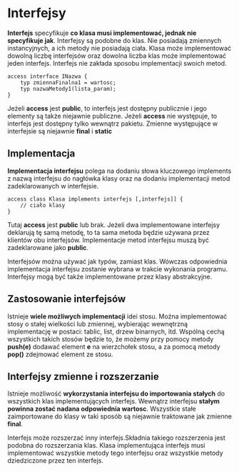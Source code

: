 # Interfejsy
**Interfejs** specyfikuje **co klasa musi implementować, jednak nie specyfikuje jak**. Interfejsy są podobne do klas. Nie posiadają zmiennych instancyjnych, a ich metody nie posiadają ciała. Klasa może implementować dowolną liczbę interfejsów oraz dowolna liczba klas może implementować jeden interfejs. Interfejs nie zakłada sposobu implementacji swoich metod.
```
access interface INazwa {
    typ zmiennaFinalna1 = wartosc;
    typ nazwaMetody1(lista_param);
}
```
Jeżeli **access** jest **public**, to interfejs jest dostępny publicznie i jego elementy są także niejawnie publiczne. Jeżeli **access** nie występuje, to interfejs jest dostępny tylko wewnątrz pakietu. Zmienne występujące w interfejsie są niejawnie **final** i **static**

## Implementacja
**Implementacja interfejsu** polega na dodaniu słowa kluczowego implements z nazwą interfejsu do nagłówka klasy oraz na dodaniu implementacji metod zadeklarowanych w interfejsie. 
```
access class Klasa implements interfejs [,interfejs]] {
    // ciało klasy
}
```
Tutaj **access** jest **public** lub brak. Jeżeli dwa implementowane interfejsy deklarują tę samą metodę, to ta sama metoda będzie używana przez klientów obu interfejsów. Implementacje metod interfejsu muszą być zadeklarowane jako **public**.

Interfejsów można używać jak typów, zamiast klas. Wówczas odpowiednia implementacja interfejsu zostanie wybrana w trakcie wykonania programu. Interfejsy mogą być także implementowane przez klasy abstrakcyjne.

## Zastosowanie interfejsów
Istnieje **wiele możliwych implementacji** idei stosu. Można implementować stosy o stałej wielkości lub zmiennej, wybierając wewnętrzną implementację w postaci: tablic, list, drzew binarnych, itd.
Wspólną cechą wszystkich takich stosów będzie to, że możemy przy pomocy metody **push(e)** dodawać element **e** na wierzchołek stosu, a za pomocą metody **pop()** zdejmować element ze stosu.

## Interfejsy zmienne i rozszerzanie
Istnieje możliwość **wykorzystania interfejsu do importowania stałych** do wszystkich klas implementujących interfejs. Wewnątrz interfejsu **stałym powinna zostać nadana odpowiednia wartosc**. Wszystkie stałe zaimportowane do klasy w taki sposób są niejawnie traktowane jak zmienne **final**.

Interfejs może rozszerzać inny interfejs.Składnia takiego rozszerzenia jest podobna do rozszerzania klas. Klasa implementująca interfejs musi implementować wszystkie metody tego interfejsu oraz wszystkie metody dziedziczone przez ten interfejs.